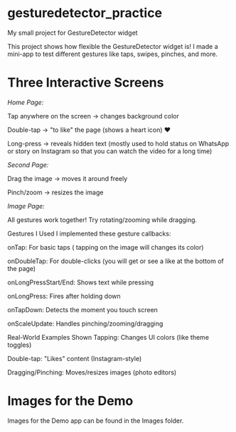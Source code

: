 # gesturedetector_practice

My small project for GestureDetector widget

This project shows how flexible the GestureDetector widget is! I made a mini-app to test different gestures like taps, swipes, pinches, and more.

# Three Interactive Screens
*Home Page:*

Tap anywhere on the screen → changes background color 

Double-tap → "to like" the page (shows a heart icon) ❤️

Long-press → reveals hidden text (mostly used to hold status on WhatsApp or story on Instagram so that you can watch the video for a long time)

*Second Page:*

Drag the image → moves it around freely 

Pinch/zoom → resizes the image 

*Image Page:*

All gestures work together! Try rotating/zooming while dragging.

Gestures I Used
I implemented these gesture callbacks:

onTap: For basic taps ( tapping on the image will changes its color)

onDoubleTap: For double-clicks (you will get or see a like at the bottom of the page)

onLongPressStart/End: Shows text while pressing

onLongPress: Fires after holding down

onTapDown: Detects the moment you touch screen

onScaleUpdate: Handles pinching/zooming/dragging

Real-World Examples Shown
Tapping: Changes UI colors (like theme toggles)

Double-tap: "Likes" content (Instagram-style)

Dragging/Pinching: Moves/resizes images (photo editors)

# Images for the Demo

Images for the Demo app can be found in the Images folder.